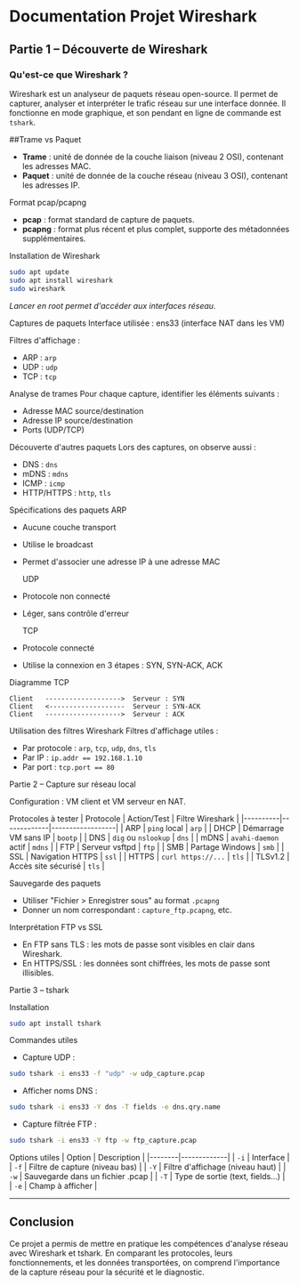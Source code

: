 
# Documentation Projet Wireshark

## Partie 1 – Découverte de Wireshark

### Qu'est-ce que Wireshark ?
Wireshark est un analyseur de paquets réseau open-source. Il permet de capturer, analyser et interpréter le trafic réseau sur une interface donnée. Il fonctionne en mode graphique, et son pendant en ligne de commande est `tshark`.

##Trame vs Paquet
- **Trame** : unité de donnée de la couche liaison (niveau 2 OSI), contenant les adresses MAC.
- **Paquet** : unité de donnée de la couche réseau (niveau 3 OSI), contenant les adresses IP.

Format pcap/pcapng
- **pcap** : format standard de capture de paquets.
- **pcapng** : format plus récent et plus complet, supporte des métadonnées supplémentaires.

Installation de Wireshark
```bash
sudo apt update
sudo apt install wireshark
sudo wireshark
```
*Lancer en root permet d'accéder aux interfaces réseau.*

Captures de paquets
Interface utilisée : ens33 (interface NAT dans les VM)

Filtres d'affichage :
- ARP : `arp`
- UDP : `udp`
- TCP : `tcp`

Analyse de trames
Pour chaque capture, identifier les éléments suivants :
- Adresse MAC source/destination
- Adresse IP source/destination
- Ports (UDP/TCP)

Découverte d'autres paquets
Lors des captures, on observe aussi :
- DNS : `dns`
- mDNS : `mdns`
- ICMP : `icmp`
- HTTP/HTTPS : `http`, `tls`

Spécifications des paquets
  ARP
- Aucune couche transport
- Utilise le broadcast
- Permet d'associer une adresse IP à une adresse MAC

  UDP
- Protocole non connecté
- Léger, sans contrôle d'erreur

  TCP
- Protocole connecté
- Utilise la connexion en 3 étapes : SYN, SYN-ACK, ACK

 Diagramme TCP
```
Client   ------------------->  Serveur : SYN
Client   <-------------------  Serveur : SYN-ACK
Client   ------------------->  Serveur : ACK
```

 Utilisation des filtres Wireshark
Filtres d'affichage utiles :
- Par protocole : `arp`, `tcp`, `udp`, `dns`, `tls`
- Par IP : `ip.addr == 192.168.1.10`
- Par port : `tcp.port == 80`

 Partie 2 – Capture sur réseau local

Configuration : VM client et VM serveur en NAT.

  Protocoles à tester
| Protocole | Action/Test | Filtre Wireshark |
|----------|-------------|------------------|
| ARP | `ping` local | `arp` |
| DHCP | Démarrage VM sans IP | `bootp` |
| DNS | `dig` ou `nslookup` | `dns` |
| mDNS | `avahi-daemon` actif | `mdns` |
| FTP | Serveur vsftpd | `ftp` |
| SMB | Partage Windows | `smb` |
| SSL | Navigation HTTPS | `ssl` |
| HTTPS | `curl https://...` | `tls` |
| TLSv1.2 | Accès site sécurisé | `tls` |

 Sauvegarde des paquets
- Utiliser "Fichier > Enregistrer sous" au format `.pcapng`
- Donner un nom correspondant : `capture_ftp.pcapng`, etc.

 Interprétation FTP vs SSL
- En FTP sans TLS : les mots de passe sont visibles en clair dans Wireshark.
- En HTTPS/SSL : les données sont chiffrées, les mots de passe sont illisibles.

 Partie 3 – tshark

 Installation
```bash
sudo apt install tshark
```

Commandes utiles
- Capture UDP :
```bash
sudo tshark -i ens33 -f "udp" -w udp_capture.pcap
```
- Afficher noms DNS :
```bash
sudo tshark -i ens33 -Y dns -T fields -e dns.qry.name
```
- Capture filtrée FTP :
```bash
sudo tshark -i ens33 -Y ftp -w ftp_capture.pcap
```

  Options utiles
| Option | Description |
|--------|-------------|
| `-i` | Interface |
| `-f` | Filtre de capture (niveau bas) |
| `-Y` | Filtre d'affichage (niveau haut) |
| `-w` | Sauvegarde dans un fichier .pcap |
| `-T` | Type de sortie (text, fields...) |
| `-e` | Champ à afficher |

---

## Conclusion
Ce projet a permis de mettre en pratique les compétences d'analyse réseau avec Wireshark et tshark. En comparant les protocoles, leurs fonctionnements, et les données transportées, on comprend l'importance de la capture réseau pour la sécurité et le diagnostic.
